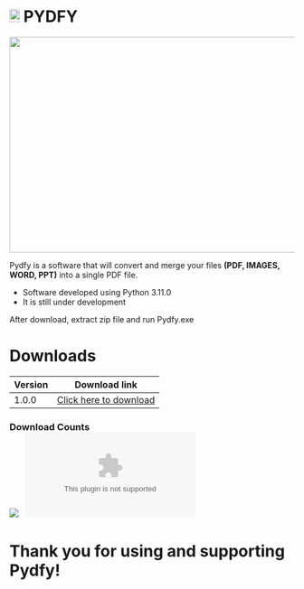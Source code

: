 # <img src="https://dsm01pap001files.storage.live.com/y4mEAK3wfPoOClnZlmN5ErFCKgI9-eGhBO0Ae1U35bQUUAc1vVJq0LDPW58xfm4_rWoKWIEIjnBYVG0tEkh9lpNp-swSzMTf-P1ScjRE7IQQXevBxZUl4C54v_jwY_NVg2fOtDOa1qexyeVlv7dmDC_MddDdrJPm5zwksxSln2gp3J_h__rbsIzDu85t-8fYe58?width=50&height=63&cropmode=none" width="18" height="23" /> PYDFY

<img src="https://dsm01pap001files.storage.live.com/y4mvBMGkU6cuSCJTwtHYOcdEIcbnrkuE3cyu35kyiBGSgqz31Tpj3Cb-fiarQcVGRkeoSjvvPhc_wGQUlVbwOPEzUekZzEt_9vmn0j5Ey_0hi6moBTYDNeSLyDtvEnGTyQI8YFaNMdHDh7B3x1_OYf0824c-ARvCkE8bnGg70swbr3TXAwks5FxL2vjQ7XHtxCB?width=751&height=532&cropmode=none" width="539" height="382" /> 

 Pydfy is a software that will convert and merge your files **(PDF, IMAGES, WORD, PPT)** into a single PDF file.
- Software developed using Python 3.11.0
- It is still under development

After download, extract zip file and run Pydfy.exe

# Downloads
|  Version | Download link |
|--------------------------------------------|--------------------------------------------|
| 1.0.0 | [Click here to download](https://github.com/supernnoj/Pydfy/releases/download/1.0.0/pydfy-1.0.0.zip) |

### Download Counts <br> [![](https://img.shields.io/github/downloads/supernnoj/Pydfy/total.svg)](https://github.com/supernnoj/Pydfy/releases/) &nbsp; [![](https://img.shields.io/github/downloads/supernnoj/Pydfy/latest/pydfy-1.0.0.zip)](https://github.com/supernnoj/Pydfy/releases/latest)


# Thank you for using and supporting Pydfy!
